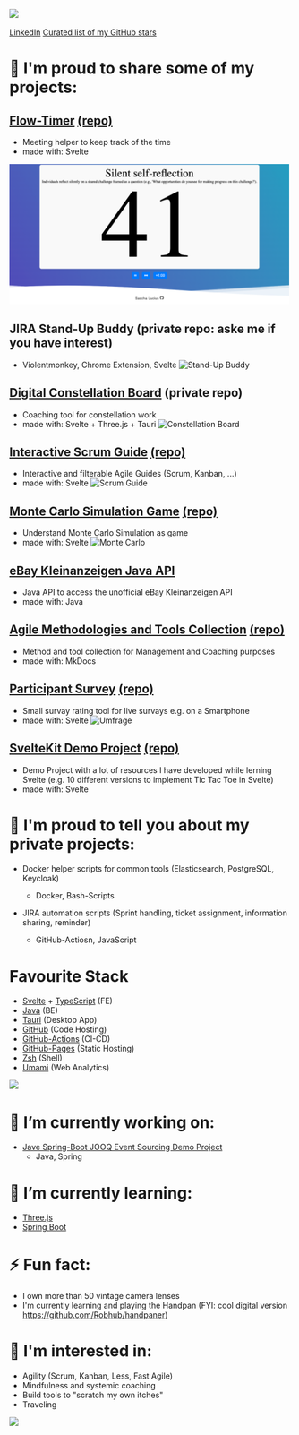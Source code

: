 [<img src="https://gist.githubusercontent.com/SaschaLucius/8095d37df26573af8c657996f42bac19/raw/general.svg">](#)


[LinkedIn](https://www.linkedin.com/in/sascha-lucius/)
[Curated list of my GitHub stars](https://github.com/SaschaLucius/my-awesome-stars)


# 🙌  I'm proud to share some of my projects:

## [Flow-Timer](https://flow-timer.de/) [(repo)](https://github.com/SaschaLucius/meeting-timer)
  - Meeting helper to keep track of the time
  - made with: Svelte
  <img src="flow-timer.png" width="500">

## JIRA Stand-Up Buddy (private repo: aske me if you have interest)
  - Violentmonkey, Chrome Extension, Svelte
  ![Stand-Up Buddy](sub.gif|width=500)

## [Digital Constellation Board](https://saschalucius.github.io/constellation-board/) (private repo)
  - Coaching tool for constellation work
  - made with: Svelte + Three.js + Tauri
  ![Constellation Board](constellation-board.png|width=100)

## [Interactive Scrum Guide](http://scrum-gui.de/) [(repo)](https://github.com/SaschaLucius/interactive-scrum-guide)
  - Interactive and filterable Agile Guides (Scrum, Kanban, ...)
  - made with: Svelte
  ![Scrum Guide](scrum-guide.png|width=500)

## [Monte Carlo Simulation Game](https://saschalucius.github.io/monte-carlo-knows-it-better/) [(repo)](https://github.com/SaschaLucius/monte-carlo-knows-it-better)
  - Understand Monte Carlo Simulation as game
  - made with: Svelte
  ![Monte Carlo](montecarlo.png|width=500)

## [eBay Kleinanzeigen Java API](https://github.com/SaschaLucius/ek-api)
  - Java API to access the unofficial eBay Kleinanzeigen API
  - made with: Java

## [Agile Methodologies and Tools Collection](https://saschalucius.github.io/methods-and-tools/) [(repo)](https://github.com/SaschaLucius/methods-and-tools)
  - Method and tool collection for Management and Coaching purposes
  - made with: MkDocs
 
## [Participant Survey](https://saschalucius.github.io/umfrage/) [(repo)](https://github.com/SaschaLucius/umfrage)
  - Small survay rating tool for live survays e.g. on a Smartphone
  - made with: Svelte
  ![Umfrage](umfrage.png|width=500)
 
## [SvelteKit Demo Project](https://saschalucius.github.io/sveltekit-demo/) [(repo)](https://github.com/SaschaLucius/sveltekit-demo)
  - Demo Project with a lot of resources I have developed while lerning Svelte (e.g. 10 different versions to implement Tic Tac Toe in Svelte)
  - made with: Svelte

# 🙌  I'm proud to tell you about my private projects:

- Docker helper scripts for common tools (Elasticsearch, PostgreSQL, Keycloak)
  - Docker, Bash-Scripts

- JIRA automation scripts (Sprint handling, ticket assignment, information sharing, reminder)
  - GitHub-Actiosn, JavaScript

# Favourite Stack

- [Svelte](https://svelte.dev/) + [TypeScript](https://www.typescriptlang.org/) (FE)
- [Java](https://openjdk.org/) (BE)
- [Tauri](https://tauri.app/) (Desktop App)
- [GitHub](https://github.com/) (Code Hosting)
- [GitHub-Actions](https://docs.github.com/en/actions) (CI-CD)
- [GitHub-Pages](https://pages.github.com/) (Static Hosting)
- [Zsh](https://www.zsh.org/) (Shell)
- [Umami](https://umami.is/) (Web Analytics)

[<img src="https://gist.githubusercontent.com/SaschaLucius/8095d37df26573af8c657996f42bac19/raw/topics.svg">](#)

# 🔭 I’m currently working on:

- [Jave Spring-Boot JOOQ Event Sourcing Demo Project](https://github.com/SaschaLucius/spring-boot-jooq-event-sourcing)
  - Java, Spring 

# 🌱 I’m currently learning:

- [Three.js](https://threejs.org/)
- [Spring Boot](https://spring.io/projects/spring-boot)

# ⚡ Fun fact:

- I own more than 50 vintage camera lenses
- I'm currently learning and playing the Handpan (FYI: cool digital version https://github.com/Robhub/handpaner)

# 💬 I'm interested in:

- Agility (Scrum, Kanban, Less, Fast Agile)
- Mindfulness and systemic coaching
- Build tools to "scratch my own itches"
- Traveling

![](https://komarev.com/ghpvc/?username=SaschaLucius)
